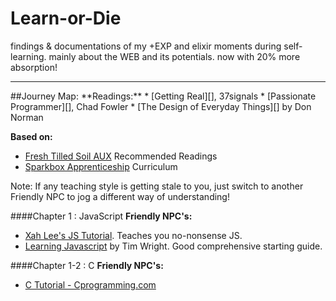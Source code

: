 # Learn-or-Die

findings &amp; documentations of my +EXP and elixir moments during self-learning. mainly about the WEB and its potentials. now with 20% more absorption! 

<hr>
##Journey Map:
**Readings:**
* [Getting Real][], 37signals
* [Passionate Programmer][], Chad Fowler
* [The Design of Everyday Things][] by Don Norman

**Based on:**
* [Fresh Tilled Soil AUX][] Recommended Readings
* [Sparkbox Apprenticeship][] Curriculum

Note: If any teaching style is getting stale to you, just switch to another Friendly NPC to jog a different way of understanding!</p>

####Chapter 1 : JavaScript
**Friendly NPC's:** 
* [Xah Lee's JS Tutorial][]. Teaches you no-nonsense JS.
* [Learning Javascript][] by Tim Wright. Good comprehensive starting guide.

####Chapter 1-2 : C
**Friendly NPC's:**
* [C Tutorial - Cprogramming.com][]









[Fresh Tilled Soil AUX]: http://www.freshtilledsoil.com/aux/
[Sparkbox Apprenticeship]: https://github.com/sparkbox/apprenticeships/blob/master/index.md
[Getting Real]: http://gettingreal.37signals.com/
[Passionate Programmer]: http://www.amazon.com/The-Passionate-Programmer-Remarkable-Development/dp/1934356344
[The Design of Everyday Things]: http://www.amazon.com/The-Design-Everyday-Things-Expanded/dp/0465050654/ref=pd_sim_14_1?ie=UTF8&refRID=1Z0NCGF6S54TSYXZTC3D&dpSrc=sims&preST=_AC_UL480_SR312%2C480_
[Xah Lee's JS Tutorial]: http://xahlee.info/js/javascript_basics.html
[Learning Javascript]: http://www.amazon.com/Learning-JavaScript-Hands-On-Fundamentals-Modern/dp/0321832744
[C Tutorial - Cprogramming.com]: http://www.cprogramming.com/tutorial/c-tutorial.html
